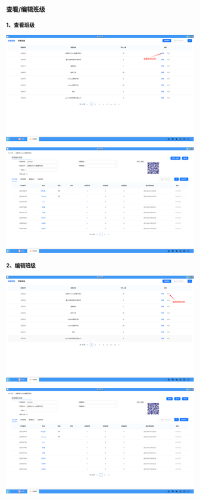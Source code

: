 ### 查看/编辑班级
#### 1、查看班级
![alt text](../help_picture/08_eduadmin05.png)

![alt text](../help_picture/08_eduadmin06.png)

#### 2、编辑班级
![alt text](../help_picture/08_eduadmin07.png)

![alt text](../help_picture/08_eduadmin08.png)